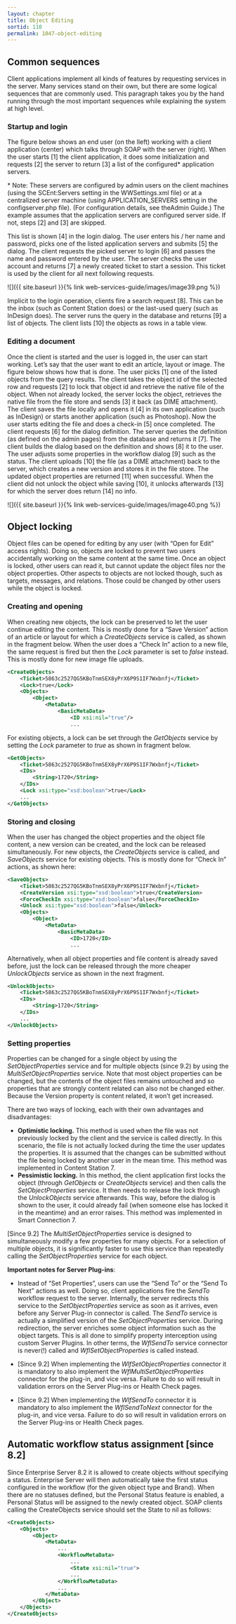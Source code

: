 ```yaml
---
layout: chapter
title: Object Editing
sortid: 110
permalink: 1047-object-editing
---
```

## Common sequences

Client applications implement all kinds of features by requesting services in the server. Many services stand on their 
own, but there are some logical sequences that are commonly used. This paragraph takes you by the hand running through 
the most important sequences while explaining the system at high level.

### Startup and login

The figure below shows an end user (on the lleft) working with a client application (center) which talks through SOAP 
with the server (right). When the user starts \[1\] the client application, it does some initialization and requests 
\[2\] the server to return \[3\] a list of the configured\* application servers.

\* Note: These servers are configured by admin users on the client machines (using the SCEnt:Servers setting in the 
WWSettings.xml file) or at a centralized server machine (using APPLICATION\_SERVERS setting in the configserver.php file). 
(For configuration details, see theAdmin Guide.) The example assumes that the application servers are configured 
server side. If not, steps \[2\] and \[3\] are skipped.

This list is shown \[4\] in the login dialog. The user enters his / her name and password, picks one of the listed 
application servers and submits \[5\] the dialog. The client requests the picked server to login \[6\] and passes 
the name and password entered by the user. The server checks the user account and returns \[7\] a newly created ticket 
to start a session. This ticket is used by the client for all next following requests.

![]({{ site.baseurl }}{% link web-services-guide/images/image39.png %})

Implicit to the login operation, clients fire a search request \[8\]. This can be the inbox (such as Content Station does) 
or the last-used query (such as InDesign does). The server runs the query in the database and returns \[9\] a list of 
objects. The client lists \[10\] the objects as rows in a table view.

### Editing a document

Once the client is started and the user is logged in, the user can start working. Let’s say that the user want to edit 
an article, layout or image. The figure below shows how that is done. The user picks \[1\] one of the listed objects 
from the query results. The client takes the object id of the selected row and requests \[2\] to lock that object id 
and retrieve the native file of the object. When not already locked, the server locks the object, retrieves the native 
file from the file store and sends \[3\] it back (as DIME attachment). The client saves the file locally and opens it 
\[4\] in its own application (such as InDesign) or starts another application (such as Photoshop). Now the user starts 
editing the file and does a check-in \[5\] once completed. The client requests \[6\] for the dialog definition. The 
server queries the definition (as defined on the admin pages) from the database and returns it \[7\]. The client builds 
the dialog based on the definition and shows \[8\] it to the user. The user adjusts some properties in the workflow dialog 
\[9\] such as the status. The client uploads \[10\] the file (as a DIME attachment) back to the server, which creates a 
new version and stores it in the file store. The updated object properties are returned \[11\] when successful. When 
the client did not unlock the object while saving \[10\], it unlocks afterwards \[13\] for which the server does return 
\[14\] no info.

![]({{ site.baseurl }}{% link web-services-guide/images/image40.png %})

## Object locking

Object files can be opened for editing by any user (with “Open for Edit” access rights). Doing so, objects are locked 
to prevent two users accidentally working on the same content at the same time. Once an object is locked, other users 
can read it, but cannot update the object files nor the object properties. Other aspects to objects are not locked though, 
such as targets, messages, and relations. Those could be changed by other users while the object is locked.

### Creating and opening

When creating new objects, the lock can be preserved to let the user continue editing the content. This is mostly done 
for a “Save Version” action of an article or layout for which a *CreateObjects* service is called, as shown in the 
fragment below. When the user does a “Check In” action to a new file, the same request is fired but then the *Lock* 
parameter is set to *false* instead. This is mostly done for new image file uploads.

```xml
<CreateObjects>
	<Ticket>5863c2527QG5KBoTnmSEX8yPrX6P9S1IF7Wxbnfj</Ticket>
	<Lock>true</Lock>
	<Objects>
		<Object>
			<MetaData>
				<BasicMetaData>
					<ID xsi:nil="true"/>
					...

```

For existing objects, a lock can be set through the *GetObjects* service by setting the *Lock* parameter to *true* as 
shown in fragment below.

```xml
<GetObjects>
	<Ticket>5863c2527QG5KBoTnmSEX8yPrX6P9S1IF7Wxbnfj</Ticket>
	<IDs>
		<String>1720</String>
	</IDs>
	<Lock xsi:type="xsd:boolean">true</Lock>
	...
</GetObjects>
```

### Storing and closing

When the user has changed the object properties and the object file content, a new version can be created, and the lock 
can be released simultaneously. For new objects, the *CreateObjects* service is called, and *SaveObjects* service for 
existing objects. This is mostly done for “Check In” actions, as shown here:

```xml
<SaveObjects>
	<Ticket>5863c2527QG5KBoTnmSEX8yPrX6P9S1IF7Wxbnfj</Ticket>
	<CreateVersion xsi:type="xsd:boolean">true</CreateVersion>
	<ForceCheckIn xsi:type="xsd:boolean">false</ForceCheckIn>
	<Unlock xsi:type="xsd:boolean">false</Unlock>
	<Objects>
		<Object>
			<MetaData>
				<BasicMetaData>
					<ID>1720</ID>
					...

```

Alternatively, when all object properties and file content is already saved before, just the lock can be released 
through the more cheaper *UnlockObjects* service as shown in the next fragment.

```xml
<UnlockObjects>
	<Ticket>5863c2527QG5KBoTnmSEX8yPrX6P9S1IF7Wxbnfj</Ticket>
	<IDs>
		<String>1720</String>
	</IDs>
	...
</UnlockObjects>
```

### Setting properties

Properties can be changed for a single object by using the *SetObjectProperties* service and for multiple objects 
(since 9.2) by using the *MultiSetObjectProperties* service. Note that most object properties can be changed, but the 
contents of the object files remains untouched and so properties that are strongly content related can also not be 
changed either. Because the Version property is content related, it won’t get increased.

There are two ways of locking, each with their own advantages and disadvantages:

* **Optimistic locking.** This method is used when the file was not previously locked by the client and the service is 
called directly. In this scenario, the file is not actually locked during the time the user updates the properties. 
It is assumed that the changes can be submitted without the file being locked by another user in the mean time. This 
method was implemented in Content Station 7.
* **Pessimistic locking.** In this method, the client application first locks the object (through *GetObjects* or 
*CreateObjects* service) and then calls the *SetObjectProperties* service. It then needs to release the lock through 
the *UnlockObjects* service afterwards. This way, before the dialog is shown to the user, it could already fail (when 
someone else has locked it in the meantime) and an error raises. This method was implemented in Smart Connection 7.

\[Since 9.2\] The *MultiSetObjectProperties* service is designed to simultaneously modify a few properties for many 
objects. For a selection of multiple objects, it is significantly faster to use this service than repeatedly calling 
the *SetObjectProperties* service for each object.

**Important notes for Server Plug-ins**:

* Instead of “Set Properties”, users can use the “Send To” or the “Send To Next” actions as well. Doing so, client 
applications fire the *SendTo* workflow request to the server. Internally, the server redirects this service to the 
*SetObjectProperties* service as soon as it arrives, even before any Server Plug-in connector is called. The *SendTo* 
service is actually a simplified version of the *SetObjectProperties* service. During redirection, the server enriches 
some object information such as the object targets. This is all done to simplify property interception using custom 
Server Plugins. In other terms, the *WflSendTo* service connector is never(!) called and *WflSetObjectProperties* is 
called instead.

* \[Since 9.2\] When implementing the *WlfSetObjectProperties* connector it is mandatory to also implement the 
*WflMultiSetObjectProperties* connector for the plug-in, and vice versa. Failure to do so will result in validation 
errors on the Server Plug-ins or Health Check pages.

* \[Since 9.2\] When implementing the *WlfSendTo* connector it is mandatory to also implement the *WflSendToNext* 
connector for the plug-in, and vice versa. Failure to do so will result in validation errors on the Server Plug-ins or 
Health Check pages.

## Automatic workflow status assignment \[since 8.2\]

Since Enterprise Server 8.2 it is allowed to create objects without specifying a status. Enterprise Server will then 
automatically take the first status configured in the workflow (for the given object type and Brand). When there are 
no statuses defined, but the Personal Status feature is enabled, a Personal Status will be assigned to the newly 
created object. SOAP clients calling the CreateObjects service should set the State to nil as follows:

```xml
<CreateObjects>
	<Objects>
		<Object>
			<MetaData>
				...
				<WorkflowMetaData>
					...
					<State xsi:nil="true">
					...
				</WorkflowMetaData>
				...
			</MetaData>
		</Object>
	</Objects>
</CreateObjects>
```
